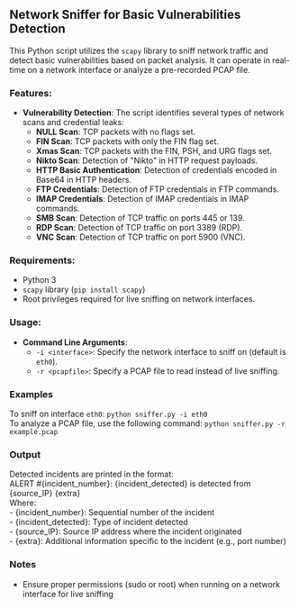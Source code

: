## Network Sniffer for Basic Vulnerabilities Detection

This Python script utilizes the `scapy` library to sniff network traffic and detect basic vulnerabilities based on packet analysis. It can operate in real-time on a network interface or analyze a pre-recorded PCAP file.

### Features:
- **Vulnerability Detection**: The script identifies several types of network scans and credential leaks:
  - **NULL Scan**: TCP packets with no flags set.
  - **FIN Scan**: TCP packets with only the FIN flag set.
  - **Xmas Scan**: TCP packets with the FIN, PSH, and URG flags set.
  - **Nikto Scan**: Detection of "Nikto" in HTTP request payloads.
  - **HTTP Basic Authentication**: Detection of credentials encoded in Base64 in HTTP headers.
  - **FTP Credentials**: Detection of FTP credentials in FTP commands.
  - **IMAP Credentials**: Detection of IMAP credentials in IMAP commands.
  - **SMB Scan**: Detection of TCP traffic on ports 445 or 139.
  - **RDP Scan**: Detection of TCP traffic on port 3389 (RDP).
  - **VNC Scan**: Detection of TCP traffic on port 5900 (VNC).

### Requirements:
- Python 3
- `scapy` library (`pip install scapy`)
- Root privileges required for live sniffing on network interfaces.

### Usage:
- **Command Line Arguments**:
  - `-i <interface>`: Specify the network interface to sniff on (default is `eth0`).
  - `-r <pcapfile>`: Specify a PCAP file to read instead of live sniffing.

### Examples
To sniff on interface `eth0`: `python sniffer.py -i eth0` <br>
To analyze a PCAP file, use the following command: `python sniffer.py -r example.pcap`

### Output
Detected incidents are printed in the format:<br>
  ALERT #{incident_number}: {incident_detected} is detected from {source_IP} {extra}
 <br> Where: <br>
    - {incident_number}: Sequential number of the incident<br>
    - {incident_detected}: Type of incident detected<br>
    - {source_IP}: Source IP address where the incident originated<br>
    - {extra}: Additional information specific to the incident (e.g., port number)

### Notes
- Ensure proper permissions (sudo or root) when running on a network interface for live sniffing


